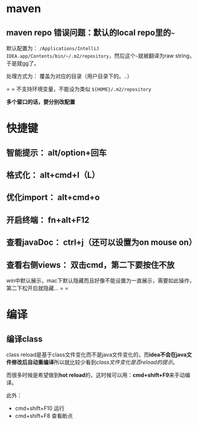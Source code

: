 # maven



## maven repo 错误问题：默认的local repo里的`~`

默认配置为： `/Applications/IntelliJ IDEA.app/Contents/bin/~/.m2/repository`，然后这个`~`就被翻译为raw string，于是就gg了。

处理方式为： 覆盖为对应的目录（用户目录下的。..）

= = 不支持环境变量，不能设为类似 `${HOME}/.m2/repository`

**多个窗口的话，要分别改配置**



# 快捷键

## 智能提示： alt/option+回车

## 格式化： alt+cmd+l（L）

## 优化import： alt+cmd+o

## 开启终端： fn+alt+F12

## 查看javaDoc： ctrl+j（还可以设置为on mouse on）



## 查看右侧views： 双击cmd，第二下要按住不放

win中默认展示，mac下默认隐藏而且好像不能设置为一直展示，需要如此操作，第二下松开后就隐藏... = =



# 编译

## 编译class

class reload是基于class文件变化而不是java文件变化的，而**idea不会在java文件修改后自动重编译**所以就比较少看到*class文件变化是否reload的提示*。

而很多时候是希望做到**hot reload**的，这时候可以用：**cmd+shift+F9**来手动编译。



此外：

* cmd+shift+F10 运行
* cmd+shift+F8 查看断点


